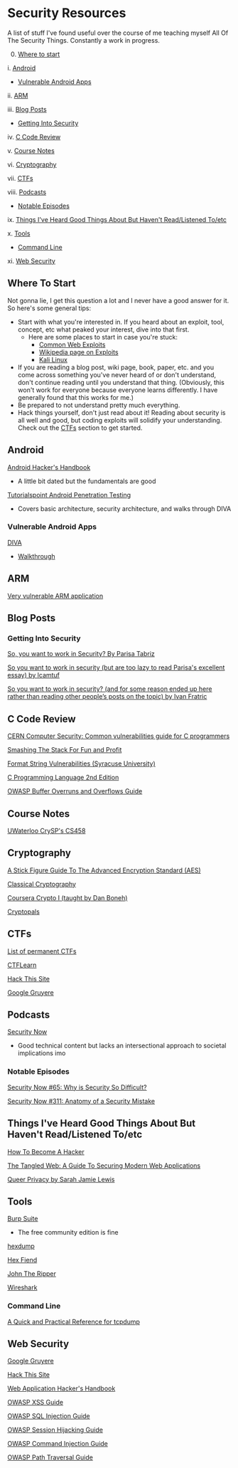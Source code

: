 # Security Resources 

A list of stuff I've found useful over the course of me teaching myself All Of The Security Things. Constantly a work in progress.

0. [Where to start](#where-to-start)

i. [Android](#android)
 - [Vulnerable Android Apps](#vulnerable-android-apps)
 
ii. [ARM](#arm)
 
iii. [Blog Posts](#blog-posts)
 - [Getting Into Security](#getting-into-security)

iv. [C Code Review](#c-code-review)

v. [Course Notes](#course-notes)

vi. [Cryptography](#cryptography)

vii. [CTFs](#ctfs)

viii. [Podcasts](#podcasts)
 - [Notable Episodes](#notable-episodes)
 
ix. [Things I've Heard Good Things About But Haven't Read/Listened To/etc](#things-ive-heard-good-things-about-but-havent-readlistened-toetc)

x. [Tools](#tools)
 - [Command Line](#command-line)

xi. [Web Security](#web-security)

## Where To Start

Not gonna lie, I get this question a lot and I never have a good answer for it. So here's some general tips: 

* Start with what you're interested in. If you heard about an exploit, tool, concept, etc what peaked your interest, dive into that first.
  * Here are some places to start in case you're stuck: 
    - [Common Web Exploits](https://stackoverflow.com/questions/23102/what-common-web-exploits-should-i-know-about)
    - [Wikipedia page on Exploits](https://en.wikipedia.org/wiki/Category:Computer_security_exploits)
    - [Kali Linux](https://www.kali.org/)
* If you are reading a blog post, wiki page, book, paper, etc. and you come across something you've never heard of or don't understand, don't continue reading until you understand that thing. (Obviously, this won't work for everyone because everyone learns differently. I have generally found that this works for me.)
* Be prepared to not understand pretty much everything.
* Hack things yourself, don't just read about it! Reading about security is all well and good, but coding exploits will solidify your understanding. Check out the [CTFs](#ctfs) section to get started.

## Android

[Android Hacker's Handbook](https://www.amazon.co.uk/Android-Hackers-Handbook-Joshua-Drake/dp/111860864X)
 - A little bit dated but the fundamentals are good
 
[Tutorialspoint Android Penetration Testing](https://www.tutorialspoint.com/android_penetration_testing/index.asp)
 - Covers basic architecture, security architecture, and walks through DIVA
 
### Vulnerable Android Apps

[DIVA](https://github.com/payatu/diva-android)
 - [Walkthrough](http://resources.infosecinstitute.com/cracking-damn-insecure-and-vulnerable-apps-diva-part-1/)

## ARM

[Very vulnerable ARM application](https://github.com/bkerler/exploit_me)

## Blog Posts

### Getting Into Security

[So, you want to work in Security? By Parisa Tabriz](https://medium.freecodecamp.org/so-you-want-to-work-in-security-bc6c10157d23)

[So you want to work in security (but are too lazy to read Parisa's excellent essay) by lcamtuf](https://lcamtuf.blogspot.co.uk/2016/08/so-you-want-to-work-in-security-but-are.html)

[So you want to work in security? (and for some reason ended up here rather than reading other people’s posts on the topic) by Ivan Fratric](https://ifsec.blogspot.co.uk/2018/02/so-you-want-to-work-in-security-and-for.html)

## C Code Review

[CERN Computer Security: Common vulnerabilities guide for C programmers](https://security.web.cern.ch/security/recommendations/en/codetools/c.shtml)

[Smashing The Stack For Fun and Profit](http://www-inst.eecs.berkeley.edu/~cs161/fa08/papers/stack_smashing.pdf)

[Format String Vulnerabilities (Syracuse University)](http://www.cis.syr.edu/~wedu/Teaching/cis643/LectureNotes_New/Format_String.pdf)

[C Programming Language 2nd Edition](https://www.amazon.ca/Programming-Language-2nd-Brian-Kernighan/dp/0131103628/ref=redir_mobile_desktop?_encoding=UTF8&keywords=programming%20c&pi=AC_SX236_SY340_FMwebp_QL65&qid=1517593017&ref_=mp_s_a_1_2&sr=8-2
)

[OWASP Buffer Overruns and Overflows Guide](https://www.owasp.org/index.php/Reviewing_Code_for_Buffer_Overruns_and_Overflows)

## Course Notes

[UWaterloo CrySP's CS458](https://crysp.uwaterloo.ca/courses/cs458/W18-material/home.shtml)

## Cryptography 

[A Stick Figure Guide To The Advanced Encryption Standard (AES)](http://www.moserware.com/2009/09/stick-figure-guide-to-advanced.html)

[Classical Cryptography](http://practicalcryptography.com/ciphers/classical-era/)

[Coursera Crypto I (taught by Dan Boneh)](https://www.coursera.org/learn/crypto)

[Cryptopals](https://cryptopals.com/)


## CTFs

[List of permanent CTFs](http://captf.com/practice-ctf/)

[CTFLearn]()

[Hack This Site]()

[Google Gruyere]()

## Podcasts

[Security Now](https://www.grc.com/securitynow.htm)
 - Good technical content but lacks an intersectional approach to societal implications imo

### Notable Episodes 

[Security Now #65: Why is Security So Difficult?](https://www.grc.com/sn/past/2006.htm)

[Security Now #311: Anatomy of a Security Mistake](https://www.grc.com/sn/past/2011.htm)

## Things I've Heard Good Things About But Haven't Read/Listened To/etc

[How To Become A Hacker](http://www.catb.org/esr/faqs/hacker-howto.html)

[The Tangled Web: A Guide To Securing Modern Web Applications](https://nostarch.com/tangledweb)

[Queer Privacy by Sarah Jamie Lewis](https://leanpub.com/queerprivacy)

## Tools

[Burp Suite](https://portswigger.net/burp)
 - The free community edition is fine
 
[hexdump](https://en.wikipedia.org/wiki/Hex_dump)

[Hex Fiend](http://ridiculousfish.com/hexfiend/)
 
[John The Ripper](http://www.openwall.com/john/)

[Wireshark](https://www.wireshark.org/)

### Command Line

[A Quick and Practical Reference for tcpdump](http://bencane.com/2014/10/13/quick-and-practical-reference-for-tcpdump/)

## Web Security 

[Google Gruyere](https://google-gruyere.appspot.com/)

[Hack This Site](www.hackthissite.org)

[Web Application Hacker's Handbook](https://www.amazon.ca/Web-Application-Hackers-Handbook-Exploiting/dp/1118026470)

[OWASP XSS Guide](https://www.owasp.org/index.php/Cross-site_Scripting_(XSS))

[OWASP SQL Injection Guide](https://www.owasp.org/index.php/SQL_Injection)

[OWASP Session Hijacking Guide](https://www.owasp.org/index.php/Session_hijacking_attack)

[OWASP Command Injection Guide](https://www.owasp.org/index.php/Command_Injection)

[OWASP Path Traversal Guide](https://www.owasp.org/index.php/Path_Traversal)
